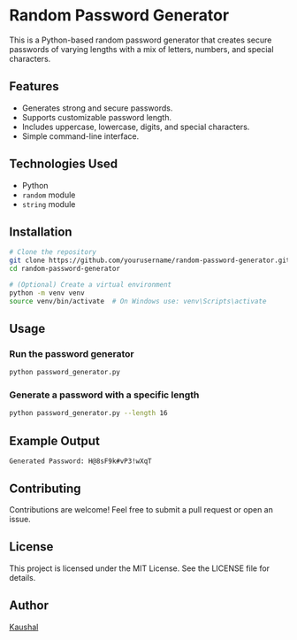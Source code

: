 
# Random Password Generator

This is a Python-based random password generator that creates secure passwords of varying lengths with a mix of letters, numbers, and special characters.

## Features
- Generates strong and secure passwords.
- Supports customizable password length.
- Includes uppercase, lowercase, digits, and special characters.
- Simple command-line interface.

## Technologies Used
- Python
- `random` module
- `string` module

## Installation
```bash
# Clone the repository
git clone https://github.com/yourusername/random-password-generator.git
cd random-password-generator

# (Optional) Create a virtual environment
python -m venv venv
source venv/bin/activate  # On Windows use: venv\Scripts\activate
```

## Usage
### Run the password generator
```bash
python password_generator.py
```

### Generate a password with a specific length
```bash
python password_generator.py --length 16
```

## Example Output
```
Generated Password: H@8sF9k#vP3!wXqT
```

## Contributing
Contributions are welcome! Feel free to submit a pull request or open an issue.

## License
This project is licensed under the MIT License. See the LICENSE file for details.

## Author
[Kaushal](https://github.com/Kaushal-dev-ai)
